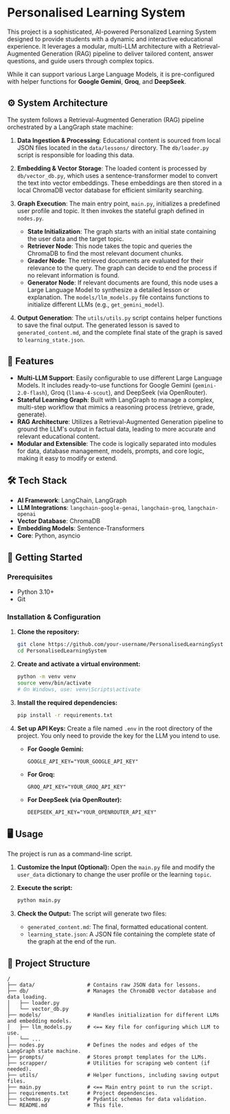 # Personalised Learning System

This project is a sophisticated, AI-powered Personalized Learning System designed to provide students with a dynamic and interactive educational experience. It leverages a modular, multi-LLM architecture with a Retrieval-Augmented Generation (RAG) pipeline to deliver tailored content, answer questions, and guide users through complex topics.

While it can support various Large Language Models, it is pre-configured with helper functions for **Google Gemini**, **Groq**, and **DeepSeek**.

## ⚙️ System Architecture

The system follows a Retrieval-Augmented Generation (RAG) pipeline orchestrated by a LangGraph state machine:

1.  **Data Ingestion & Processing**: Educational content is sourced from local JSON files located in the `data/lessons/` directory. The `db/loader.py` script is responsible for loading this data.

2.  **Embedding & Vector Storage**: The loaded content is processed by `db/vector_db.py`, which uses a sentence-transformer model to convert the text into vector embeddings. These embeddings are then stored in a local ChromaDB vector database for efficient similarity searching.

3.  **Graph Execution**: The main entry point, `main.py`, initializes a predefined user profile and topic. It then invokes the stateful graph defined in `nodes.py`.
    *   **State Initialization**: The graph starts with an initial state containing the user data and the target topic.
    *   **Retriever Node**: This node takes the topic and queries the ChromaDB to find the most relevant document chunks.
    *   **Grader Node**: The retrieved documents are evaluated for their relevance to the query. The graph can decide to end the process if no relevant information is found.
    *   **Generator Node**: If relevant documents are found, this node uses a Large Language Model to synthesize a detailed lesson or explanation. The `models/llm_models.py` file contains functions to initialize different LLMs (e.g., `get_gemini_model`).

4.  **Output Generation**: The `utils/utils.py` script contains helper functions to save the final output. The generated lesson is saved to `generated_content.md`, and the complete final state of the graph is saved to `learning_state.json`.

## 🚀 Features

-   **Multi-LLM Support**: Easily configurable to use different Large Language Models. It includes ready-to-use functions for Google Gemini (`gemini-2.0-flash`), Groq (`llama-4-scout`), and DeepSeek (via OpenRouter).
-   **Stateful Learning Graph**: Built with LangGraph to manage a complex, multi-step workflow that mimics a reasoning process (retrieve, grade, generate).
-   **RAG Architecture**: Utilizes a Retrieval-Augmented Generation pipeline to ground the LLM's output in factual data, leading to more accurate and relevant educational content.
-   **Modular and Extensible**: The code is logically separated into modules for data, database management, models, prompts, and core logic, making it easy to modify or extend.

## 🛠️ Tech Stack

-   **AI Framework**: LangChain, LangGraph
-   **LLM Integrations**: `langchain-google-genai`, `langchain-groq`, `langchain-openai`
-   **Vector Database**: ChromaDB
-   **Embedding Models**: Sentence-Transformers
-   **Core**: Python, asyncio

## 🏁 Getting Started

### Prerequisites

-   Python 3.10+
-   Git

### Installation & Configuration

1.  **Clone the repository:**
    ```bash
    git clone https://github.com/your-username/PersonalisedLearningSystem.git
    cd PersonalisedLearningSystem
    ```

2.  **Create and activate a virtual environment:**
    ```bash
    python -m venv venv
    source venv/bin/activate
    # On Windows, use: venv\Scripts\activate
    ```

3.  **Install the required dependencies:**
    ```bash
    pip install -r requirements.txt
    ```

4.  **Set up API Keys:**
    Create a file named `.env` in the root directory of the project. You only need to provide the key for the LLM you intend to use.

    *   **For Google Gemini:**
        ```
        GOOGLE_API_KEY="YOUR_GOOGLE_API_KEY"
        ```
    *   **For Groq:**
        ```
        GROQ_API_KEY="YOUR_GROQ_API_KEY"
        ```
    *   **For DeepSeek (via OpenRouter):**
        ```
        DEEPSEEK_API_KEY="YOUR_OPENROUTER_API_KEY"
        ```

## 🖥️ Usage

The project is run as a command-line script.

1.  **Customize the Input (Optional):**
    Open the `main.py` file and modify the `user_data` dictionary to change the user profile or the learning `topic`.

2.  **Execute the script:**
    ```bash
    python main.py
    ```

3.  **Check the Output:**
    The script will generate two files:
    -   `generated_content.md`: The final, formatted educational content.
    -   `learning_state.json`: A JSON file containing the complete state of the graph at the end of the run.

## 📂 Project Structure

```
/
├── data/                 # Contains raw JSON data for lessons.
├── db/                   # Manages the ChromaDB vector database and data loading.
│   ├── loader.py
│   └── vector_db.py
├── models/               # Handles initialization for different LLMs and embedding models.
│   ├── llm_models.py     # <== Key file for configuring which LLM to use.
│   └── ...
├── nodes.py              # Defines the nodes and edges of the LangGraph state machine.
├── prompts/              # Stores prompt templates for the LLMs.
├── scrapper/             # Utilities for scraping web content (if needed).
├── utils/                # Helper functions, including saving output files.
├── main.py               # <== Main entry point to run the script.
├── requirements.txt      # Project dependencies.
├── schemas.py            # Pydantic schemas for data validation.
└── README.md             # This file.
```